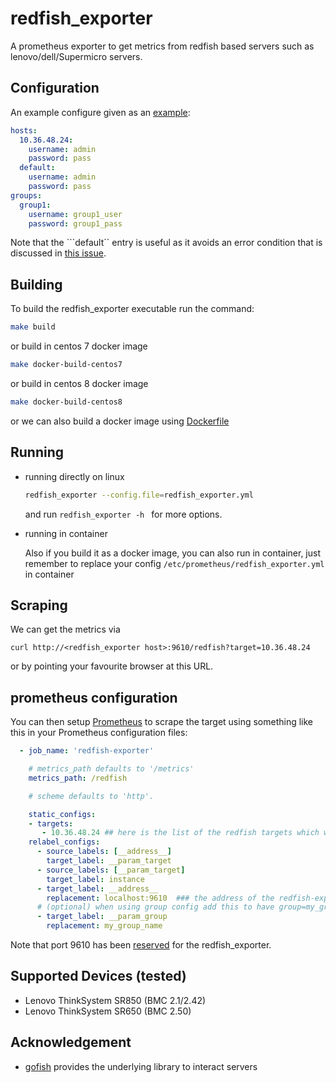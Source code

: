# redfish_exporter
A prometheus exporter to get  metrics from redfish based servers such as lenovo/dell/Supermicro servers.

## Configuration

An example configure given as an [example][1]:
```yaml
hosts:
  10.36.48.24:
    username: admin
    password: pass
  default:
    username: admin
    password: pass
groups:
  group1:
    username: group1_user
    password: group1_pass
```
Note that the ```default`` entry is useful as it avoids an error
condition that is discussed in [this issue][2].

## Building

To build the redfish_exporter executable run the command:
```sh
make build
```

or build in centos 7 docker image
```sh
make docker-build-centos7
```

or build in centos 8 docker image
```sh
make docker-build-centos8
```
or we can also build a docker image  using [Dockerfile](./Dockerfile)

## Running
- running directly on linux
  ```sh
  redfish_exporter --config.file=redfish_exporter.yml
  ```
  and run   `redfish_exporter -h
  `  for more options.

- running in container
  
  Also if you build it as a docker image, you can also run in container, just remember to replace your config  `/etc/prometheus/redfish_exporter.yml` in container
## Scraping

We can get the metrics via
```
curl http://<redfish_exporter host>:9610/redfish?target=10.36.48.24

```
or by pointing your favourite browser at this URL.

## prometheus configuration

You can then setup [Prometheus][3] to scrape the target using
something like this in your Prometheus configuration files:
```yaml
  - job_name: 'redfish-exporter'

    # metrics_path defaults to '/metrics'
    metrics_path: /redfish

    # scheme defaults to 'http'.

    static_configs:
    - targets:
       - 10.36.48.24 ## here is the list of the redfish targets which will be monitored
    relabel_configs:
      - source_labels: [__address__]
        target_label: __param_target
      - source_labels: [__param_target]
        target_label: instance
      - target_label: __address__
        replacement: localhost:9610  ### the address of the redfish-exporter address, hence relpace localhost with the server IP address that redfish-export is running on
      # (optional) when using group config add this to have group=my_group_name
      - target_label: __param_group
        replacement: my_group_name
```
Note that port 9610 has been [reserved][4] for the redfish_exporter.
## Supported Devices (tested)
- Lenovo ThinkSystem SR850 (BMC 2.1/2.42)
- Lenovo ThinkSystem SR650 (BMC 2.50)

## Acknowledgement

- [gofish][5] provides the underlying library to interact servers

[1]: git@github.com:sbates130272/redfish_exporter.git
[2]: https://github.com/jenningsloy318/redfish_exporter/issues/7
[3]: https://prometheus.io/
[4]: https://github.com/prometheus/prometheus/wiki/Default-port-allocations
[5]: https://github.com/stmcginnis/gofish
